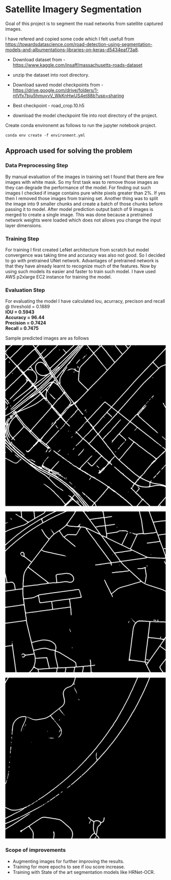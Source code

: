 # Satellite Imagery Segmentation 

Goal of this project is to segment the road networks from satellite captured images.<br/>

I have refered and copied some code which I felt usefull from 
https://towardsdatascience.com/road-detection-using-segmentation-models-and-albumentations-libraries-on-keras-d5434eaf73a8. 

* Download dataset from - https://www.kaggle.com/insaff/massachusetts-roads-dataset

* unzip the dataset into root directory.

* Download saved model checkpoints from - https://drive.google.com/drive/folders/1-ntVfx7bju5hmuyvV_WkKnHwUS4et88b?usp=sharing 

* Best checkpoint - road_crop.10.h5

* download the model checkpoint file into root directory of the project.

Create conda environemt as follows to run the jupyter notebook project. 
```
conda env create -f environment.yml
```

## Approach used for solving the problem 

### Data Preprocessing Step

By manual evaluation of the images in training set I found that there are few images with white mask. So my first task was to remove those images as they can degrade the performance of the model. For finding out such images I checked if image contains pure white pixels greater than 2%. If yes then I removed those images from training set. 
Another thing was to split the image into 9 smaller chunks and create a batch of those chunks before passing it to model. After model prediction output batch of 9 images is merged to create a single image. This was done because a pretrained network weights were loaded which does not allows you change the input layer dimensions.

### Training Step

For training I first created LeNet architecture from scratch but model convergence was taking time and accuracy was also not good. So I decided to go with pretrained UNet network. Advantages of pretrained network is that they have already learnt to recognize much of the features. Now by using such models its easier and faster to train such model. I have used AWS p2xlarge  EC2 instance for training the model.

### Evaluation Step

For evaluating the model I have calculated iou, acurracy, precison and recall @ threshold = 0.1889<br/>
**IOU = 0.5943**<br/>
**Accuracy = 96.44**<br/>
**Precision = 0.7424**<br/>
**Recall = 0.7475**<br/>

Sample predicted images are as follows

![Test Image 1](prediction/img-1.png)

![Test Image 2](prediction/img-2.png)

![Test Image 3](prediction/img-3.png)

### Scope of improvements
* Augmenting images for further improving the results.
* Training for more epochs to see if iou score increase.
* Training with State of the art segmentation models like HRNet-OCR.

